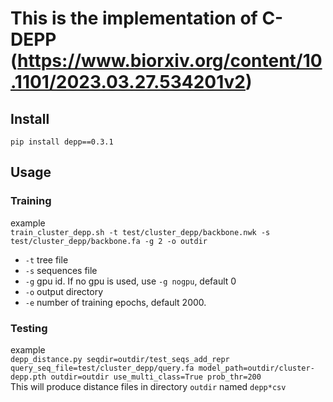 # This is the implementation of C-DEPP (https://www.biorxiv.org/content/10.1101/2023.03.27.534201v2)

## Install      
`pip install depp==0.3.1`

## Usage
### Training        
example           
`train_cluster_depp.sh -t test/cluster_depp/backbone.nwk -s test/cluster_depp/backbone.fa -g 2 -o outdir`        
* `-t` tree file        
* `-s` sequences file           
* `-g` gpu id. If no gpu is used, use `-g nogpu`, default 0                 
* `-o` output directory
* `-e` number of training epochs, default 2000.

### Testing
example          
`depp_distance.py seqdir=outdir/test_seqs_add_repr query_seq_file=test/cluster_depp/query.fa model_path=outdir/cluster-depp.pth outdir=outdir use_multi_class=True prob_thr=200`        
This will produce distance files in directory `outdir` named `depp*csv`
